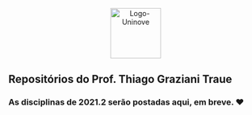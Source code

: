 <link rel="shortcut icon" type="image/x-icon" href="https://raw.githubusercontent.com/traue/Uninove-2021-1/main/favicon.ico">


<p align="center">
  <img src="https://traue.com.br/imgs/logo_uninove.png" alt="Logo-Uninove" width="100px"/>
  <br>
</p>


## Repositórios do Prof. Thiago Graziani Traue


### As disciplinas de 2021.2 serão postadas aqui, em breve. ❤️
